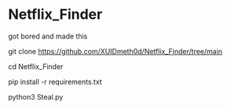 # Netflix_Finder
got bored and made this


git clone https://github.com/XUIDmeth0d/Netflix_Finder/tree/main

cd Netflix_Finder

pip install -r requirements.txt

python3 Steal.py
